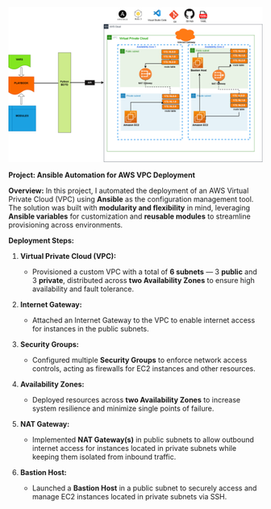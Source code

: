 ![Alt text](Ansible_VPC_Infrutucture.png)

**Project: Ansible Automation for AWS VPC Deployment**

**Overview:**
In this project, I automated the deployment of an AWS Virtual Private Cloud (VPC) using **Ansible** as the configuration management tool. The solution was built with **modularity and flexibility** in mind, leveraging **Ansible variables** for customization and **reusable modules** to streamline provisioning across environments.

**Deployment Steps:**

1. **Virtual Private Cloud (VPC):**

   * Provisioned a custom VPC with a total of **6 subnets** — 3 **public** and 3 **private**, distributed across **two Availability Zones** to ensure high availability and fault tolerance.

2. **Internet Gateway:**

   * Attached an Internet Gateway to the VPC to enable internet access for instances in the public subnets.

3. **Security Groups:**

   * Configured multiple **Security Groups** to enforce network access controls, acting as firewalls for EC2 instances and other resources.

4. **Availability Zones:**

   * Deployed resources across **two Availability Zones** to increase system resilience and minimize single points of failure.

5. **NAT Gateway:**

   * Implemented **NAT Gateway(s)** in public subnets to allow outbound internet access for instances located in private subnets while keeping them isolated from inbound traffic.

6. **Bastion Host:**

   * Launched a **Bastion Host** in a public subnet to securely access and manage EC2 instances located in private subnets via SSH.
